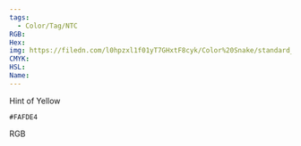 ```yaml
---
tags:
  - Color/Tag/NTC
RGB:
Hex:
img: https://filedn.com/l0hpzxl1f01yT7GHxtF8cyk/Color%20Snake/standard_csv_to_svg//FAFDE4.svg
CMYK:
HSL:
Name:
---
```

Hint of Yellow
```palette
#FAFDE4
```
RGB
